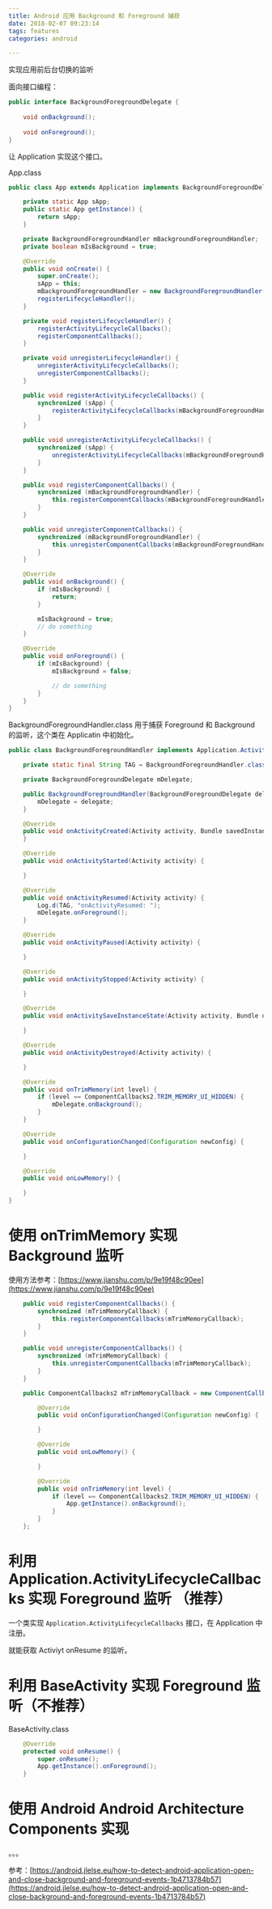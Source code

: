 ```yaml
---
title: Android 应用 Background 和 Foreground 捕获
date: 2018-02-07 09:23:14
tags: features
categories: android

---
```


实现应用前后台切换的监听

面向接口编程：

```java
public interface BackgroundForegroundDelegate {
    
    void onBackground();
    
    void onForeground();
}
```

<!--more-->

让 Application 实现这个接口。

App.class

```java
public class App extends Application implements BackgroundForegroundDelegate {

    private static App sApp;
    public static App getInstance() {
        return sApp;
    }

    private BackgroundForegroundHandler mBackgroundForegroundHandler;
    private boolean mIsBackground = true;

    @Override
    public void onCreate() {
        super.onCreate();
        sApp = this;
        mBackgroundForegroundHandler = new BackgroundForegroundHandler(this);
        registerLifecycleHandler();
    }

    private void registerLifecycleHandler() {
        registerActivityLifecycleCallbacks();
        registerComponentCallbacks();
    }

    private void unregisterLifecycleHandler() {
        unregisterActivityLifecycleCallbacks();
        unregisterComponentCallbacks();
    }

    public void registerActivityLifecycleCallbacks() {
        synchronized (sApp) {
            registerActivityLifecycleCallbacks(mBackgroundForegroundHandler);
        }
    }

    public void unregisterActivityLifecycleCallbacks() {
        synchronized (sApp) {
            unregisterActivityLifecycleCallbacks(mBackgroundForegroundHandler);
        }
    }

    public void registerComponentCallbacks() {
        synchronized (mBackgroundForegroundHandler) {
            this.registerComponentCallbacks(mBackgroundForegroundHandler);
        }
    }

    public void unregisterComponentCallbacks() {
        synchronized (mBackgroundForegroundHandler) {
            this.unregisterComponentCallbacks(mBackgroundForegroundHandler);
        }
    }

    @Override
    public void onBackground() {
        if (mIsBackground) {
            return;
        }

        mIsBackground = true;
        // do something
    }

    @Override
    public void onForeground() {
        if (mIsBackground) {
            mIsBackground = false;

            // do something
        }
    }
}

```

BackgroundForegroundHandler.class 用于捕获 Foreground 和 Background 的监听，这个类在 Applicatin 中初始化。

```java
public class BackgroundForegroundHandler implements Application.ActivityLifecycleCallbacks, ComponentCallbacks2 {

    private static final String TAG = BackgroundForegroundHandler.class.getSimpleName();

    private BackgroundForegroundDelegate mDelegate;

    public BackgroundForegroundHandler(BackgroundForegroundDelegate delegate) {
        mDelegate = delegate;
    }

    @Override
    public void onActivityCreated(Activity activity, Bundle savedInstanceState) {
    }

    @Override
    public void onActivityStarted(Activity activity) {

    }

    @Override
    public void onActivityResumed(Activity activity) {
        Log.d(TAG, "onActivityResumed: ");
        mDelegate.onForeground();
    }

    @Override
    public void onActivityPaused(Activity activity) {

    }

    @Override
    public void onActivityStopped(Activity activity) {

    }

    @Override
    public void onActivitySaveInstanceState(Activity activity, Bundle outState) {

    }

    @Override
    public void onActivityDestroyed(Activity activity) {

    }

    @Override
    public void onTrimMemory(int level) {
        if (level == ComponentCallbacks2.TRIM_MEMORY_UI_HIDDEN) {
            mDelegate.onBackground();
        }
    }

    @Override
    public void onConfigurationChanged(Configuration newConfig) {

    }

    @Override
    public void onLowMemory() {

    }
}
```


# 使用 onTrimMemory 实现 Background 监听

使用方法参考：[https://www.jianshu.com/p/9e19f48c90ee](https://www.jianshu.com/p/9e19f48c90ee)

```java
    public void registerComponentCallbacks() {
        synchronized (mTrimMemoryCallback) {
            this.registerComponentCallbacks(mTrimMemoryCallback);
        }
    }

    public void unregisterComponentCallbacks() {
        synchronized (mTrimMemoryCallback) {
            this.unregisterComponentCallbacks(mTrimMemoryCallback);
        }
    }

    public ComponentCallbacks2 mTrimMemoryCallback = new ComponentCallbacks2() {

        @Override
        public void onConfigurationChanged(Configuration newConfig) {

        }

        @Override
        public void onLowMemory() {

        }

        @Override
        public void onTrimMemory(int level) {
            if (level == ComponentCallbacks2.TRIM_MEMORY_UI_HIDDEN) {
                App.getInstance().onBackground();
            }
        }
    };
```


# 利用 Application.ActivityLifecycleCallbacks 实现 Foreground 监听 （推荐）

一个类实现 `Application.ActivityLifecycleCallbacks` 接口，在 Application 中注册。

就能获取 Activiyt onResume 的监听。


# 利用 BaseActivity 实现 Foreground 监听（不推荐）

BaseActivity.class

```java
    @Override
    protected void onResume() {
        super.onResume();
        App.getInstance().onForeground();
    }
```

# 使用 Android Android Architecture Components 实现

。。。

参考：[https://android.jlelse.eu/how-to-detect-android-application-open-and-close-background-and-foreground-events-1b4713784b57](https://android.jlelse.eu/how-to-detect-android-application-open-and-close-background-and-foreground-events-1b4713784b57)
